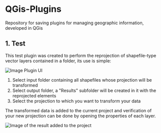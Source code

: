 # QGis-Plugins
Repository for saving plugins for managing geographic information, developed in QGis

## 1. Test
This test plugin was created to perform the reprojection of shapefile-type vector layers contained in a folder, its use is simple:

![Image Plugin UI](https://github.com/fernandezjavier480/GithubTest/blob/a6213e83f7c56a300ab755703ca6241a63162e50/1_Image.PNG)

1. Select input folder containing all shapefiles whose projection will be transformed
2. Select output folder, a "Results" subfolder will be created in it with the reprojected elements
3. Select the projection to which you want to transform your data

The transformed data is added to the current project and verification of your new projection can be done by opening the properties of each layer.

![Image of the result added to the project](https://github.com/fernandezjavier480/GithubTest/blob/3d25468701585c0e8d85b94d78367c1767dea496/2_Image.png)
